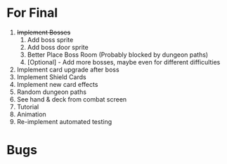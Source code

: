 # For Final
1. ~~Implement Bosses~~
   1. Add boss sprite
   2. Add boss door sprite
   3. Better Place Boss Room (Probably blocked by dungeon paths)
   4. [Optional] - Add more bosses, maybe even for different difficulties
2. Implement card upgrade after boss
3. Implement Shield Cards
4. Implement new card effects
5. Random dungeon paths
6. See hand & deck from combat screen
7. Tutorial
8. Animation
9. Re-implement automated testing

# Bugs